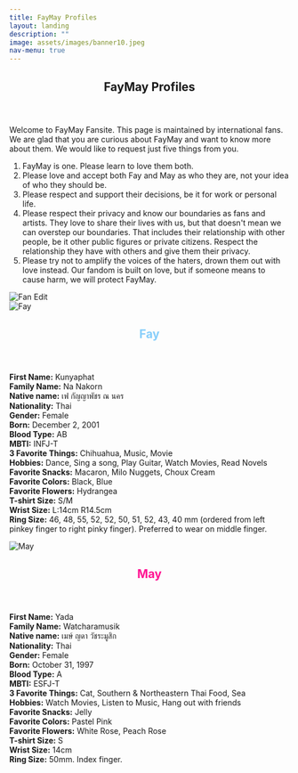```yaml
---
title: FayMay Profiles
layout: landing
description: ""
image: assets/images/banner10.jpeg
nav-menu: true
---
```


<!-- Main -->
<div id="main">
    <section id="one">
        <div class="inner">
            <header class="major">
                <h2><span class="translate">FayMay Profiles</span></h2>
            </header>
            <p><span class="translate">Welcome to FayMay Fansite. This page is maintained by international fans. We are glad that you are curious about FayMay and want to know more about them. We would like to request just five things from you.</span></p>
            <ol>
                <li><span class="translate">FayMay is one. Please learn to love them both.</span></li>
                <li><span class="translate">Please love and accept both Fay and May as who they are, not your idea of who they should be.</span></li>
                <li><span class="translate">Please respect and support their decisions, be it for work or personal life.</span></li>
                <li><span class="translate">Please respect their privacy and know our boundaries as fans and artists. They love to share their lives with us, but that doesn't mean we can overstep our boundaries. That includes their relationship with other people, be it other public figures or private citizens. Respect the relationship they have with others and give them their privacy.</span></li>
                <li><span class="translate">Please try not to amplify the voices of the haters, drown them out with love instead. Our fandom is built on love, but if someone means to cause harm, we will protect FayMay.</span></li>
            </ol>
        </div>
    </section>
    <section id="two">
        <div class="image">
            <img src="{{ 'assets/images/fmprofileimg.jpeg' | relative_url }}" alt="Fan Edit" data-position="top center"  >
        </div>
	</section>
    <section id="three" class="spotlights">
        <section>
            <div class="image">
                <img src="{{ 'assets/images/fayofficial.jpeg' | relative_url }}" alt="Fay" data-position="top center">
            </div>
            <div class="content">
                <div class="inner">
                    <header class="major">
                        <h2 style="color: #87CEFA;"><span class="translate">Fay</span></h2>
                    </header>
                    <p>
                        <strong>First Name:</strong> <span class="translate">Kunyaphat</span><br>
                        <strong>Family Name:</strong> <span class="translate">Na Nakorn</span><br>
                        <strong>Native name:</strong> <span class="translate">เฟ กัญญาพัชร ณ นคร</span><br>
                        <strong>Nationality:</strong> <span class="translate">Thai</span><br>
                        <strong>Gender:</strong> <span class="translate">Female</span><br>
                        <strong>Born:</strong> <span class="translate">December 2, 2001</span><br>
                        <strong>Blood Type:</strong> <span class="translate">AB</span><br>
                        <strong>MBTI:</strong> <span class="translate">INFJ-T</span><br>
                        <strong>3 Favorite Things:</strong> <span class="translate">Chihuahua, Music, Movie</span><br>
                        <strong>Hobbies:</strong> <span class="translate">Dance, Sing a song, Play Guitar, Watch Movies, Read Novels</span><br>
                        <strong>Favorite Snacks:</strong> <span class="translate">Macaron, Milo Nuggets, Choux Cream</span><br>
                        <strong>Favorite Colors:</strong> <span class="translate">Black, Blue</span><br>
                        <strong>Favorite Flowers:</strong> <span class="translate">Hydrangea</span><br>
                        <strong>T-shirt Size:</strong> <span class="translate">S/M</span><br>
                        <strong>Wrist Size:</strong> <span class="translate">L:14cm R14.5cm</span><br>
                        <strong>Ring Size:</strong> <span class="translate">46, 48, 55, 52, 52, 50, 51, 52, 43, 40 mm (ordered from left pinkey finger to right pinky finger). Preferred to wear on middle finger.</span>
                    </p>
                </div>
            </div>
        </section>
        <section>
            <div class="image">
                <img src="{{ 'assets/images/mayofficial.jpeg' | relative_url }}" alt="May" data-position="top center">
            </div>
            <div class="content">
                <div class="inner">
                    <header class="major">
                        <h2 style="color: #FF1493;"><span class="translate">May</span></h2>
                    </header>
                    <p>
                        <strong>First Name:</strong> <span class="translate">Yada</span><br>
                        <strong>Family Name:</strong> <span class="translate">Watcharamusik</span><br>
                        <strong>Native name:</strong> <span class="translate">เมษ์ ญดา วัชระมูสิก</span><br>
                        <strong>Nationality:</strong> <span class="translate">Thai</span><br>
                        <strong>Gender:</strong> <span class="translate">Female</span><br>
                        <strong>Born:</strong> <span class="translate">October 31, 1997</span><br>
                        <strong>Blood Type:</strong> <span class="translate">A</span><br>
                        <strong>MBTI:</strong> <span class="translate">ESFJ-T</span><br>
                        <strong>3 Favorite Things:</strong> <span class="translate">Cat, Southern & Northeastern Thai Food, Sea</span><br>
                        <strong>Hobbies:</strong> <span class="translate">Watch Movies, Listen to Music, Hang out with friends</span><br>
                        <strong>Favorite Snacks:</strong> <span class="translate">Jelly</span><br>
                        <strong>Favorite Colors:</strong> <span class="translate">Pastel Pink</span><br>
                        <strong>Favorite Flowers:</strong> <span class="translate">White Rose, Peach Rose</span><br>
                        <strong>T-shirt Size:</strong> <span class="translate">S</span><br>
                        <strong>Wrist Size:</strong> <span class="translate">14cm</span><br>
                        <strong>Ring Size:</strong> <span class="translate">50mm. Index finger.</span>
                    </p>
                </div>
            </div>
        </section>
    </section>
</div>